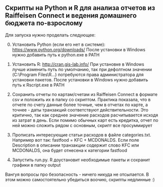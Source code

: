 Скрипты на Python и R для анализа отчетов из Raiffeisen Connect и ведения домашнего бюджета по-взрослому
-------------------

Для запуска нужно проделать следующее:

0. Установить Python (если его нет в системе): https://www.python.org/downloads/ После установки в Windows нужно добавить путь к python.exe в PATH

1. Установить R: http://cran.gis-lab.info/ При установке в Windows лучше изменить путь по умолчанию, так при дефолтном значении (C:\Program Files\R...) потребуются права администратора для установки пакетов. После установки в Windows нужно добавить путь к Rscript.exe в PATH

2. Сохранить отчеты по картам/счетам из Raiffeisen Connect в формате csv и положить их в папку со скриптом.
Практика показала, что в отчете по счету данные более точные, чем в отчетах по карте, а точнее - даты транзакций соответствуют действительности. Это критично, так как среднее значение расходов расчитывается исходя из затрат в день. Если помимо обычных карт есть кредитка, отчет по ней можно сложить рядом с основным, скрипт все просуммирует

3. Прописать интересующие статьи расходов в файле categories.txt. Например вот так: fastfood = KFC + MCDONALDS. Если поле Description в описании транзакции cодержит слово KFC или MCDONALDS, она будет отнесена к категории fastfood

4. Запустить run.py. R доустановит необходимые пакеты и сохранит графики в папку output

Вангуя вопросы про безопасность - ничего никуда не отсылается. В этом можно самостоятельно убедиться воочию, скрипты недлинные :)
